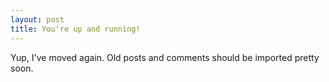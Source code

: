 ```yaml
---
layout: post
title: You're up and running!
---
```

Yup, I've moved again.  Old posts and comments should be imported pretty soon.
